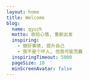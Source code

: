 ```yaml
---
layout: home
title: Welcome
blog:
  name: qyuzh
  motto: 收拾心情, 重新出发
  inspiring:
    - 做好事情, 提升自己
    - 我不是个坏人, 但我可能范蠢
  inspiringTimeout: 5000
  pageSize: 10
  minScreenAvatar: false
---
```

